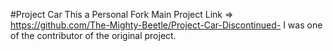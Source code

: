 #Project Car 
This a Personal Fork
Main Project Link => https://github.com/The-Mighty-Beetle/Project-Car-Discontinued-
I was one of the contributor of the original project. 
